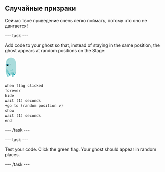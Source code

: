 ## Случайные призраки

Сейчас твоё приведение очень легко поймать, потому что оно не двигается!

\--- task \---

Add code to your ghost so that, instead of staying in the same position, the ghost appears at random positions on the Stage:

![спрайт-приведение](images/ghost-sprite.png)

```blocks3
when flag clicked
forever
hide
wait (1) seconds
+go to (random position v)
show
wait (1) seconds
end
```

\--- /task \---

\--- task \---

Test your code. Click the green flag. Your ghost should appear in random places.

\--- /task \---